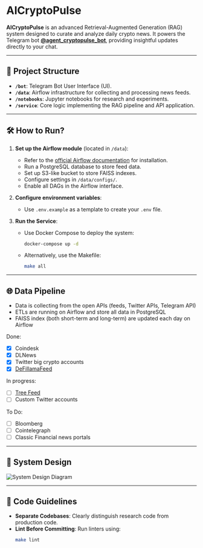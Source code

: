 # AICryptoPulse

**AICryptoPulse** is an advanced Retrieval-Augmented Generation (RAG) system designed to curate and analyze daily crypto news. It powers the Telegram bot **[@agent_cryptopulse_bot](https://t.me/agent_cryptopulse_bot)**, providing insightful updates directly to your chat.

---

## 🚀 Project Structure

- **`/bot`**: Telegram Bot User Interface (UI).
- **`/data`**: Airflow infrastructure for collecting and processing news feeds.
- **`/notebooks`**: Jupyter notebooks for research and experiments.
- **`/service`**: Core logic implementing the RAG pipeline and API application.

---

## 🛠 How to Run?

1. **Set up the Airflow module** (located in `/data`):
   - Refer to the [official Airflow documentation](https://airflow.apache.org/docs/apache-airflow/stable/start.html) for installation.
   - Run a PostgreSQL database to store feed data.
   - Set up S3-like bucket to store FAISS indexes.
   - Configure settings in `/data/configs/`.
   - Enable all DAGs in the Airflow interface.

2. **Configure environment variables**:
   - Use `.env.example` as a template to create your `.env` file.

3. **Run the Service**:
   - Use Docker Compose to deploy the system:
     ```bash
     docker-compose up -d
     ```
   - Alternatively, use the Makefile:
     ```bash
     make all
     ```

---

## 🌐 Data Pipeline
- Data is collecting from the open APIs (feeds, Twitter APIs, Telegram API)
- ETLs are running on Airflow and store all data in PostgreSQL
- FAISS index (both short-term and long-term) are updated each day on Airflow

Done:
 - [x] Coindesk
 - [x] DLNews
 - [x] Twitter big crypto accounts
 - [x] [DeFillamaFeed](https://feed.defillama.com/)

In progress:
- [ ] [Tree Feed](https://news.treeofalpha.com/)
- [ ] Custom Twitter accounts

To Do:
- [ ] Bloomberg
- [ ] Cointelegraph
- [ ] Classic Financial news portals
  
---

## 📐 System Design

![System Design Diagram](https://github.com/user-attachments/assets/3da390f1-7a18-4dd8-ae98-02ba1c9aee71)

---

## 📏 Code Guidelines

- **Separate Codebases**: Clearly distinguish research code from production code.
- **Lint Before Committing**: Run linters using:
  ```bash
  make lint
